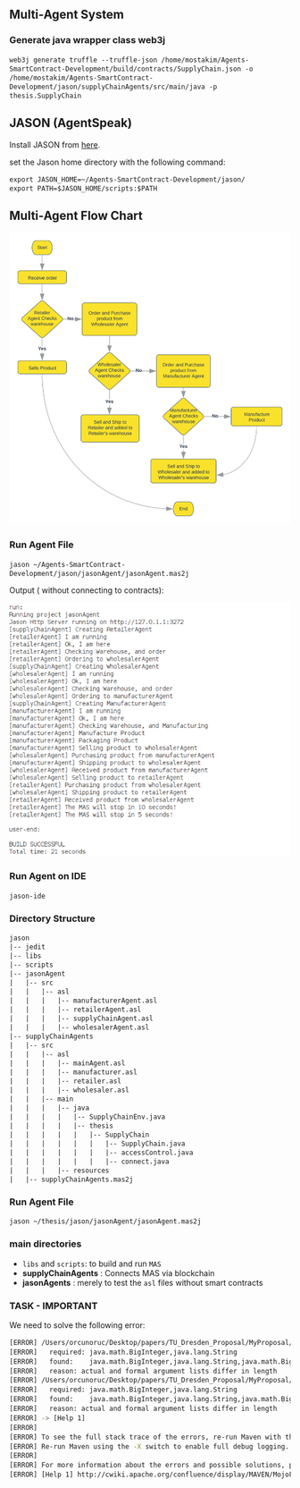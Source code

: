## Multi-Agent System

### Generate java wrapper class web3j
```
web3j generate truffle --truffle-json /home/mostakim/Agents-SmartContract-Development/build/contracts/SupplyChain.json -o /home/mostakim/Agents-SmartContract-Development/jason/supplyChainAgents/src/main/java -p thesis.SupplyChain
```

## JASON (AgentSpeak)
Install JASON from [here](https://github.com/jason-lang/jason/blob/master/doc/tutorials/getting-started/shell-based.adoc).

set the Jason home directory with the following command:
```
export JASON_HOME=~/Agents-SmartContract-Development/jason/
export PATH=$JASON_HOME/scripts:$PATH
```
## Multi-Agent Flow Chart
<img src="../diagrams/Flow Chart.svg" alt="Multi-Agent Flow Chart"/>

### Run Agent File
```
jason ~/Agents-SmartContract-Development/jason/jasonAgent/jasonAgent.mas2j
```
Output ( without connecting to contracts):

<img src="../images/agents_run.png" alt="Agent Run Screenshot"/>

### Run Agent on IDE
```
jason-ide
```

### Directory Structure
```
jason
|-- jedit
|-- libs
|-- scripts
|-- jasonAgent
|   |-- src
|   |   |-- asl
|   |   |   |-- manufacturerAgent.asl
|   |   |   |-- retailerAgent.asl
|   |   |   |-- supplyChainAgent.asl
|   |   |   |-- wholesalerAgent.asl
|-- supplyChainAgents
|   |-- src
|   |   |-- asl
|   |   |   |-- mainAgent.asl
|   |   |   |-- manufacturer.asl
|   |   |   |-- retailer.asl
|   |   |   |-- wholesaler.asl
|   |   |-- main
|   |   |   |-- java
|   |   |   |   |-- SupplyChainEnv.java
|   |   |   |   |-- thesis
|   |   |   |   |   |-- SupplyChain
|   |   |   |   |   |   |-- SupplyChain.java
|   |   |   |   |   |   |-- accessControl.java
|   |   |   |   |   |   |-- connect.java
|   |   |   |-- resources
|   |-- supplyChainAgents.mas2j
```


### Run Agent File
```
jason ~/thesis/jason/jasonAgent/jasonAgent.mas2j
```
### main directories
- `libs` and `scripts`: to build and run `MAS`
- **supplyChainAgents** : Connects MAS via blockchain
- **jasonAgents** : merely to test the `asl` files without smart contracts


### TASK - IMPORTANT

We need to solve the following error: 

```bash
[ERROR] /Users/orcunoruc/Desktop/papers/TU_Dresden_Proposal/MyProposal/PHD-Presentations/Student-Projects/Mostakim-Work/MostakimThesisNewVersion/JASONBDIConnectionWeb3j/jason/supplyChainAgents/src/main/java/thesis/SupplyChain/accessControl.java:[58,20] method purchaseItemByWholesaler in class thesis.SupplyChain.rolebasedcontracts.SupplyChain cannot be applied to given types;
[ERROR]   required: java.math.BigInteger,java.lang.String
[ERROR]   found:    java.math.BigInteger,java.lang.String,java.math.BigInteger
[ERROR]   reason: actual and formal argument lists differ in length
[ERROR] /Users/orcunoruc/Desktop/papers/TU_Dresden_Proposal/MyProposal/PHD-Presentations/Student-Projects/Mostakim-Work/MostakimThesisNewVersion/JASONBDIConnectionWeb3j/jason/supplyChainAgents/src/main/java/thesis/SupplyChain/accessControl.java:[62,20] method purchaseItemByRetailer in class thesis.SupplyChain.rolebasedcontracts.SupplyChain cannot be applied to given types;
[ERROR]   required: java.math.BigInteger,java.lang.String
[ERROR]   found:    java.math.BigInteger,java.lang.String,java.math.BigInteger
[ERROR]   reason: actual and formal argument lists differ in length
[ERROR] -> [Help 1]
[ERROR] 
[ERROR] To see the full stack trace of the errors, re-run Maven with the -e switch.
[ERROR] Re-run Maven using the -X switch to enable full debug logging.
[ERROR] 
[ERROR] For more information about the errors and possible solutions, please read the following articles:
[ERROR] [Help 1] http://cwiki.apache.org/confluence/display/MAVEN/MojoFailureException
```
